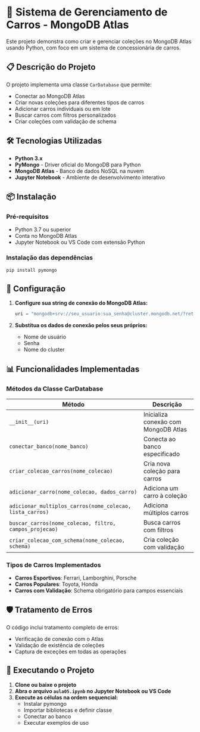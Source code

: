 # 🚗 Sistema de Gerenciamento de Carros - MongoDB Atlas

Este projeto demonstra como criar e gerenciar coleções no MongoDB Atlas usando Python, com foco em um sistema de concessionária de carros.

## 📋 Descrição do Projeto

O projeto implementa uma classe `CarDatabase` que permite:
- Conectar ao MongoDB Atlas
- Criar novas coleções para diferentes tipos de carros
- Adicionar carros individuais ou em lote
- Buscar carros com filtros personalizados
- Criar coleções com validação de schema

## 🛠️ Tecnologias Utilizadas

- **Python 3.x**
- **PyMongo** - Driver oficial do MongoDB para Python
- **MongoDB Atlas** - Banco de dados NoSQL na nuvem
- **Jupyter Notebook** - Ambiente de desenvolvimento interativo

## 📦 Instalação

### Pré-requisitos

- Python 3.7 ou superior
- Conta no MongoDB Atlas
- Jupyter Notebook ou VS Code com extensão Python

### Instalação das dependências

```bash
pip install pymongo
```

## 🔧 Configuração

1. **Configure sua string de conexão do MongoDB Atlas:**
   ```python
   uri = "mongodb+srv://seu_usuario:sua_senha@cluster.mongodb.net/?retryWrites=true&w=majority"
   ```

2. **Substitua os dados de conexão pelos seus próprios:**
   - Nome de usuário
   - Senha
   - Nome do cluster

## 📊 Funcionalidades Implementadas

### Métodos da Classe CarDatabase

| Método | Descrição |
|--------|-----------|
| `__init__(uri)` | Inicializa conexão com MongoDB Atlas |
| `conectar_banco(nome_banco)` | Conecta ao banco especificado |
| `criar_colecao_carros(nome_colecao)` | Cria nova coleção para carros |
| `adicionar_carro(nome_colecao, dados_carro)` | Adiciona um carro à coleção |
| `adicionar_multiplos_carros(nome_colecao, lista_carros)` | Adiciona múltiplos carros |
| `buscar_carros(nome_colecao, filtro, campos_projecao)` | Busca carros com filtros |
| `criar_colecao_com_schema(nome_colecao, schema)` | Cria coleção com validação |

### Tipos de Carros Implementados

- **Carros Esportivos**: Ferrari, Lamborghini, Porsche
- **Carros Populares**: Toyota, Honda
- **Carros com Validação**: Schema obrigatório para campos essenciais

## 🛡️ Tratamento de Erros

O código inclui tratamento completo de erros:
- Verificação de conexão com o Atlas
- Validação de existência de coleções
- Captura de exceções em todas as operações

## 📝 Executando o Projeto

1. **Clone ou baixe o projeto**
2. **Abra o arquivo `aula05.ipynb` no Jupyter Notebook ou VS Code**
3. **Execute as células na ordem sequencial:**
   - Instalar pymongo
   - Importar bibliotecas e definir classe
   - Conectar ao banco
   - Executar exemplos de uso
